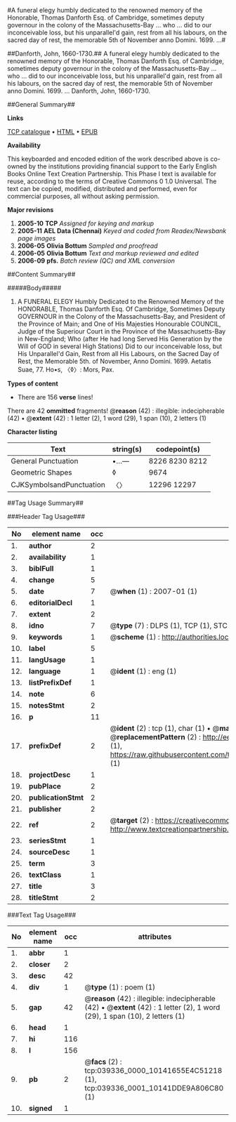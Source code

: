 #A funeral elegy humbly dedicated to the renowned memory of the Honorable, Thomas Danforth Esq. of Cambridge, sometimes deputy governour in the colony of the Massachusetts-Bay ... who ... did to our inconceivable loss, but his unparallel'd gain, rest from all his labours, on the sacred day of rest, the memorable 5th of November anno Domini. 1699. ...#

##Danforth, John, 1660-1730.##
A funeral elegy humbly dedicated to the renowned memory of the Honorable, Thomas Danforth Esq. of Cambridge, sometimes deputy governour in the colony of the Massachusetts-Bay ... who ... did to our inconceivable loss, but his unparallel'd gain, rest from all his labours, on the sacred day of rest, the memorable 5th of November anno Domini. 1699. ...
Danforth, John, 1660-1730.

##General Summary##

**Links**

[TCP catalogue](http://www.ota.ox.ac.uk/tcp/)  • 
[HTML](http://tei.it.ox.ac.uk/tcp/Texts-HTML/free/N29/N29534.html)  • 
[EPUB](http://tei.it.ox.ac.uk/tcp/Texts-EPUB/free/N29/N29534.epub)

**Availability**

This keyboarded and encoded edition of the
	       work described above is co-owned by the institutions
	       providing financial support to the Early English Books
	       Online Text Creation Partnership. This Phase I text is
	       available for reuse, according to the terms of Creative
	       Commons 0 1.0 Universal. The text can be copied,
	       modified, distributed and performed, even for
	       commercial purposes, all without asking permission.

**Major revisions**

1. __2005-10__ __TCP__ *Assigned for keying and markup*
1. __2005-11__ __AEL Data (Chennai)__ *Keyed and coded from Readex/Newsbank page images*
1. __2006-05__ __Olivia Bottum__ *Sampled and proofread*
1. __2006-05__ __Olivia Bottum__ *Text and markup reviewed and edited*
1. __2006-09__ __pfs.__ *Batch review (QC) and XML conversion*

##Content Summary##

#####Body#####

1. A FUNERAL ELEGY Humbly Dedicated to the Renowned Memory of the HONORABLE, Thomas Danforth Esq. Of Cambridge, Sometimes Deputy GOVERNOUR in the Colony of the Massachusetts-Bay, and President of the Province of Main; and One of His Majesties Honourable COUNCIL, Judge of the Superiour Court in the Province of the Massachusetts-Bay in New-England; Who (after He had long Served His Generation by the Will of GOD in several High Stations) Did to our inconceivable loss, but His Unparallel'd Gain, Rest from all His Labours, on the Sacred Day of Rest, the Memorable 5th. of November, Anno Domini. 1699. Aetatis Suae, 77. Ho•s, 〈◊〉: Mors, Pax.

**Types of content**

  * There are 156 **verse** lines!

There are 42 **ommitted** fragments! 
 @__reason__ (42) : illegible: indecipherable (42)  •  @__extent__ (42) : 1 letter (2), 1 word (29), 1 span (10), 2 letters (1)

**Character listing**


|Text|string(s)|codepoint(s)|
|---|---|---|
|General Punctuation|•…—|8226 8230 8212|
|Geometric Shapes|◊|9674|
|CJKSymbolsandPunctuation|〈〉|12296 12297|

##Tag Usage Summary##

###Header Tag Usage###

|No|element name|occ|attributes|
|---|---|---|---|
|1.|__author__|2||
|2.|__availability__|1||
|3.|__biblFull__|1||
|4.|__change__|5||
|5.|__date__|7| @__when__ (1) : 2007-01 (1)|
|6.|__editorialDecl__|1||
|7.|__extent__|2||
|8.|__idno__|7| @__type__ (7) : DLPS (1), TCP (1), STC (2), NOTIS (1), IMAGE-SET (1), EVANS-CITATION (1)|
|9.|__keywords__|1| @__scheme__ (1) : http://authorities.loc.gov/ (1)|
|10.|__label__|5||
|11.|__langUsage__|1||
|12.|__language__|1| @__ident__ (1) : eng (1)|
|13.|__listPrefixDef__|1||
|14.|__note__|6||
|15.|__notesStmt__|2||
|16.|__p__|11||
|17.|__prefixDef__|2| @__ident__ (2) : tcp (1), char (1)  •  @__matchPattern__ (2) : ([0-9\-]+):([0-9IVX]+) (1), (.+) (1)  •  @__replacementPattern__ (2) : http://eebo.chadwyck.com/downloadtiff?vid=$1&page=$2 (1), https://raw.githubusercontent.com/textcreationpartnership/Texts/master/tcpchars.xml#$1 (1)|
|18.|__projectDesc__|1||
|19.|__pubPlace__|2||
|20.|__publicationStmt__|2||
|21.|__publisher__|2||
|22.|__ref__|2| @__target__ (2) : https://creativecommons.org/publicdomain/zero/1.0/ (1), http://www.textcreationpartnership.org/docs/. (1)|
|23.|__seriesStmt__|1||
|24.|__sourceDesc__|1||
|25.|__term__|3||
|26.|__textClass__|1||
|27.|__title__|3||
|28.|__titleStmt__|2||


###Text Tag Usage###

|No|element name|occ|attributes|
|---|---|---|---|
|1.|__abbr__|1||
|2.|__closer__|2||
|3.|__desc__|42||
|4.|__div__|1| @__type__ (1) : poem (1)|
|5.|__gap__|42| @__reason__ (42) : illegible: indecipherable (42)  •  @__extent__ (42) : 1 letter (2), 1 word (29), 1 span (10), 2 letters (1)|
|6.|__head__|1||
|7.|__hi__|116||
|8.|__l__|156||
|9.|__pb__|2| @__facs__ (2) : tcp:039336_0000_10141655E4C51218 (1), tcp:039336_0001_10141DDE9A806C80 (1)|
|10.|__signed__|1||
